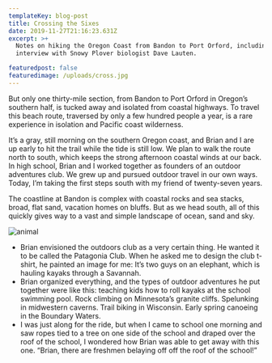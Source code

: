 ```yaml
---
templateKey: blog-post
title: Crossing the Sixes
date: 2019-11-27T21:16:23.631Z
excerpt: >+
  Notes on hiking the Oregon Coast from Bandon to Port Orford, including an
  interview with Snowy Plover biologist Dave Lauten.

featuredpost: false
featuredimage: /uploads/cross.jpg
---
```

But only one thirty-mile section, from Bandon to Port Orford in Oregon’s southern half, is tucked away and isolated from coastal highways.  To travel this beach route, traversed by only a few hundred people a year, is a rare experience in isolation and Pacific coast wilderness.

It’s a gray, still morning on the southern Oregon coast, and Brian and I are up early to hit the trail while the tide is still low. We plan to walk the route north to south, which keeps the strong afternoon coastal winds at our back. In high school, Brian and I worked together as founders of an outdoor adventures club. We grew up and pursued outdoor travel in our own ways. Today, I’m taking the first steps south with my friend of twenty-seven years.

The coastline at Bandon is complex with coastal rocks and sea stacks, broad, flat sand, vacation homes on bluffs. But as we head south, all of this quickly gives way to a vast and simple landscape of ocean, sand and sky.

![](/uploads/cross3.jpg "animal")

* Brian envisioned the outdoors club as a very certain thing.  He wanted it to be called the Patagonia Club.  When he asked me to design the club t-shirt, he painted an image for me: It’s two guys on an elephant, which is hauling kayaks through a Savannah.
* Brian organized everything, and the types of outdoor adventures he put together were like this: teaching kids how to roll kayaks at the school swimming pool.  Rock climbing on Minnesota’s granite cliffs.  Spelunking in midwestern caverns. Trail biking in Wisconsin.  Early spring canoeing in the Boundary Waters.
* I was just along for the ride, but when I came to school one morning and saw ropes tied to a tree on one side of the school and draped over the roof of the school, I wondered how Brian was able to get away with this one.  “Brian, there are freshmen belaying off off the roof of the school!”

